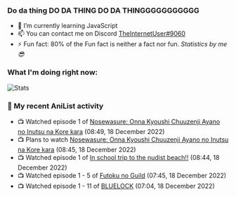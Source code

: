 ### Do da thing DO DA THING DO DA THINGGGGGGGGGGG

<!-- **TheInternetUser0/TheInternetUser0** is a ✨ _special_ ✨ repository because its `README.md` (this file) appears on your GitHub profile. -->


- 🌱 I’m currently learning JavaScript
- 📫 You can contact me on Discord [TheInternetUser#9060](https://discord.com/users/534117072796385300)
- ⚡ Fun fact: 80% of the Fun fact is neither a fact nor fun. _Statistics by me 😎_

### What I'm doing right now:
![Stats](https://discord.c99.nl/widget/theme-3/534117072796385300.png)

### 🌸 My recent AniList activity

<!-- ANILIST_ACTIVITY:start -->

-   📺 Watched episode 1 of [Nosewasure: Onna Kyoushi Chuuzenji Ayano no Inutsu na Kore kara](https://anilist.co/anime/21106) (08:49, 18 December 2022)
-   📺 Plans to watch [Nosewasure: Onna Kyoushi Chuuzenji Ayano no Inutsu na Kore kara](https://anilist.co/anime/21106) (08:45, 18 December 2022)
-   📺 Watched episode 1 of [In school trip to the nudist beach!!](https://anilist.co/anime/21668) (08:44, 18 December 2022)
-   📺 Watched episode 1 - 5 of [Futoku no Guild](https://anilist.co/anime/146233) (07:45, 18 December 2022)
-   📺 Watched episode 1 - 11 of [BLUELOCK](https://anilist.co/anime/137822) (07:04, 18 December 2022)

<!-- ANILIST_ACTIVITY:end -->
